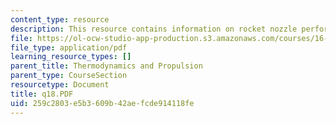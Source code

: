 ```yaml
---
content_type: resource
description: This resource contains information on rocket nozzle performance.
file: https://ol-ocw-studio-app-production.s3.amazonaws.com/courses/16-01-unified-engineering-i-ii-iii-iv-fall-2005-spring-2006/259c2803e5b3609b42aefcde914118fe_q18.PDF
file_type: application/pdf
learning_resource_types: []
parent_title: Thermodynamics and Propulsion
parent_type: CourseSection
resourcetype: Document
title: q18.PDF
uid: 259c2803-e5b3-609b-42ae-fcde914118fe
---
```

